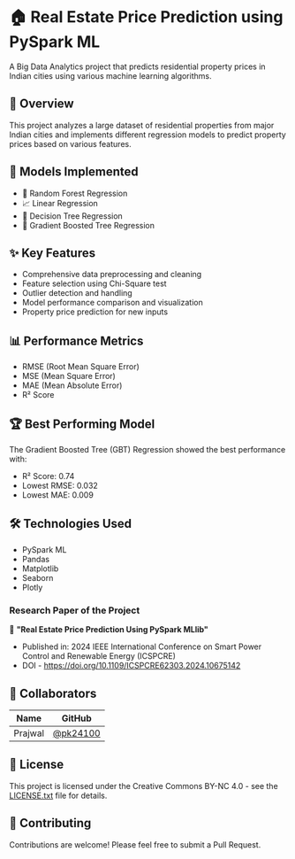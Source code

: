 # 🏠 Real Estate Price Prediction using PySpark ML

A Big Data Analytics project that predicts residential property prices in Indian cities using various machine learning algorithms.

## 🎯 Overview

This project analyzes a large dataset of residential properties from major Indian cities and implements different regression models to predict property prices based on various features.

## 🔧 Models Implemented

- 🌲 Random Forest Regression
- 📈 Linear Regression  
- 🌳 Decision Tree Regression
- 🚀 Gradient Boosted Tree Regression

## ✨ Key Features

- Comprehensive data preprocessing and cleaning
- Feature selection using Chi-Square test
- Outlier detection and handling
- Model performance comparison and visualization
- Property price prediction for new inputs

## 📊 Performance Metrics

- RMSE (Root Mean Square Error)
- MSE (Mean Square Error) 
- MAE (Mean Absolute Error)
- R² Score

## 🏆 Best Performing Model

The Gradient Boosted Tree (GBT) Regression showed the best performance with:
- R² Score: 0.74
- Lowest RMSE: 0.032
- Lowest MAE: 0.009

## 🛠️ Technologies Used

- PySpark ML
- Pandas
- Matplotlib
- Seaborn
- Plotly

### Research Paper of the Project
📑 **"Real Estate Price Prediction Using PySpark MLlib"**
 - Published in: 2024 IEEE International Conference on Smart Power Control and Renewable Energy (ICSPCRE)
 - DOI - https://doi.org/10.1109/ICSPCRE62303.2024.10675142

     
## 👥 Collaborators
| Name | GitHub |
|------|-----------|
| Prajwal  | [@pk24100](https://github.com/pk24100) |


## 📝 License
This project is licensed under the Creative Commons BY-NC 4.0 - see the [LICENSE.txt](LICENSE.txt) file for details.

## 🤝 Contributing
Contributions are welcome! Please feel free to submit a Pull Request.
